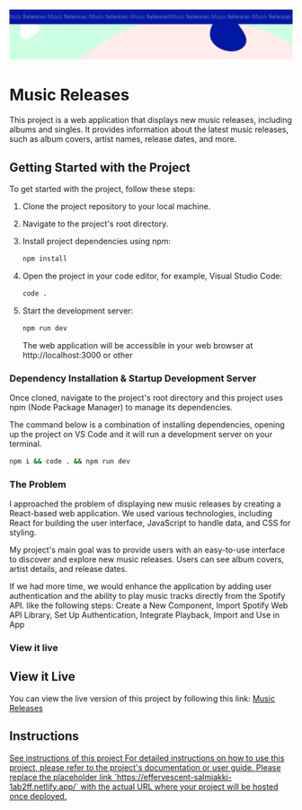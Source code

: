 <h1 align="center">
  <a href="">
    <img src="/src/assets/music-releases.svg" alt="Project Banner Image">
  </a>
</h1>

# Music Releases


This project is a web application that displays new music releases, including albums and singles. It provides information about the latest music releases, such as album covers, artist names, release dates, and more.

## Getting Started with the Project

To get started with the project, follow these steps:

1. Clone the project repository to your local machine.

2. Navigate to the project's root directory.

3. Install project dependencies using npm:

   ```bash
   npm install

4. Open the project in your code editor, for example, Visual Studio Code:

   ```bash
   code .
   ```
5. Start the development server:
   
   ```bash
   npm run dev
   ```

   The web application will be accessible in your web browser at http://localhost:3000 or other

### Dependency Installation & Startup Development Server

Once cloned, navigate to the project's root directory and this project uses npm (Node Package Manager) to manage its dependencies.

The command below is a combination of installing dependencies, opening up the project on VS Code and it will run a development server on your terminal.

```bash
npm i && code . && npm run dev
```

### The Problem

I approached the problem of displaying new music releases by creating a React-based web application. We used various technologies, including React for building the user interface, JavaScript to handle data, and CSS for styling.

My project's main goal was to provide users with an easy-to-use interface to discover and explore new music releases. Users can see album covers, artist details, and release dates.

If we had more time, we would enhance the application by adding user authentication and the ability to play music tracks directly from the Spotify API. like the following steps: Create a New Component, Import Spotify Web API Library, Set Up Authentication, Integrate Playback, Import and Use in App

### View it live

## View it Live

You can view the live version of this project by following this link: [Music Releases](https://effervescent-salmiakki-1ab2ff.netlify.app/)


## Instructions

<a href="instructions.md">
   See instructions of this project
   For detailed instructions on how to use this project, please refer to the project's documentation or user guide.
   Please replace the placeholder link `https://effervescent-salmiakki-1ab2ff.netlify.app/` with the actual URL where your project will be hosted once deployed.

  </a>
